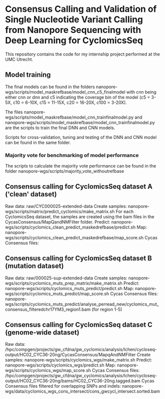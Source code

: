 # Consensus Calling and Validation of Single Nucleotide Variant Calling from Nanopore Sequencing with Deep Learning for CyclomicsSeq

This repository contains the code for my internship project performed at the UMC Utrecht. 

## Model training
The final models can be found in the folders nanopore-wgs/scripts/model_maskrefbase/model_cnn_c5_finalmodel with cnn being either cnn or dnn and c5 indicating the coverage bin of the model (c5 = 3-5X, c10 = 6-10X, c15 = 11-15X, c20 = 16-20X, c100 = 3-20X).

The files nanopore-wgs/scripts/model_maskrefbase/model_cnn_trainfinalmodel.py and nanopore-wgs/scripts/model_maskrefbase/model_cnn_trainfinalmodel.py are the scripts to train the final DNN and CNN models.

Scripts for cross-validation, tuning and testing of the DNN and CNN model can be found in the same folder. 

### Majority vote for benchmarking of model performance
The scripts to calculate the majority vote performance can be found in the folder nanopore-wgs/scripts/majority_vote_withoutrefbase

## Consensus calling for CyclomicsSeq dataset A ('clean' dataset)
Raw data: raw/CYC000025-extended-data
Create samples: nanopore-wgs/scripts/matrix/predict_cyclomics/make_matrix.sh
For each CyclomicsSeq dataset, the samples are created using the bam files in the CycasConsensus/MapQandNMFilter folder.
Predict: nanopore-wgs/scripts/cyclomics_clean_predict_maskedrefbase/predict.sh
Map: nanopore-wgs/scripts/cyclomics_clean_predict_maskedrefbase/map_score.sh
Cycas Consensus files: 

## Consensus calling for CyclomicsSeq dataset B (mutation dataset)
Raw data: raw/000025-sup-extended-data
Create samples: nanopore-wgs/scripts/cyclomics_muts_prep_matrix/make_matrix.sh
Predict: nanopore-wgs/scripts/cyclomics_muts_predict/predict.sh
Map: nanopore-wgs/scripts/cyclomics_muts_predict/map_score.sh
Cycas Consensus files: nanopore-wgs/scripts/cyclomics_muts_predict/analyse_perread_new/cyclomics_mut_consensus_filteredchr17YM3_region1.bam (for region 1-5)

## Consensus calling for CyclomicsSeq dataset C (genome-wide dataset)
Raw data: /hpc/compgen/projects/gw_cfdna/gw_cyclomics/analysis/lchen/cycloseq-output/HC02_CYC36-20ng/CycasConsensus/MapqAndNMFilter
Create samples: nanopore-wgs/scripts/cyclomics_wgs/make_matrix.sh
Predict: nanopore-wgs/scripts/cyclomics_wgs/predict.sh
Map: nanopore-wgs/scripts/cyclomics_wgs/map_score.sh
Cycas Consensus files: /hpc/compgen/projects/gw_cfdna/gw_cyclomics/analysis/lchen/cycloseq-output/HC02_CYC36-20ng/bams/HC02_CYC36-20ng.tagged.bam
Cycas Consensus files filtered for overlapping SNPs and indels: nanopore-wgs/data/cyclomics_wgs_cons_intersect/cons_gwcycl_intersect.sorted.bam
